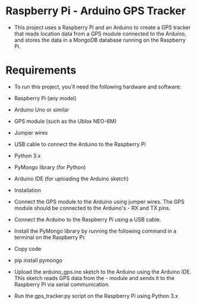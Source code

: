 # Raspberry Pi - Arduino GPS Tracker
- This project uses a Raspberry Pi and an Arduino to create a GPS tracker that reads location data from a GPS  module connected to the Arduino, and stores the data in a MongoDB database running on the Raspberry Pi.

# Requirements
- To run this project, you'll need the following hardware and software:

- Raspberry Pi (any model)
- Arduino Uno or similar
- GPS module (such as the Ublox NEO-6M)
- Jumper wires
- USB cable to connect the Arduino to the Raspberry Pi
- Python 3.x
- PyMongo library (for Python)
- Arduino IDE (for uploading the Arduino sketch)
- Installation
- Connect the GPS module to the Arduino using jumper wires. The GPS module should be connected to the Arduino's - RX and TX pins.
- Connect the Arduino to the Raspberry Pi using a USB cable.
- Install the PyMongo library by running the following command in a terminal on the Raspberry Pi:
- Copy code
- pip install pymongo
- Upload the arduino_gps.ino sketch to the Arduino using the Arduino IDE. This sketch reads GPS data from the - module and sends it to the Raspberry Pi via serial communication.
- Run the gps_tracker.py script on the Raspberry Pi using Python 3.x
